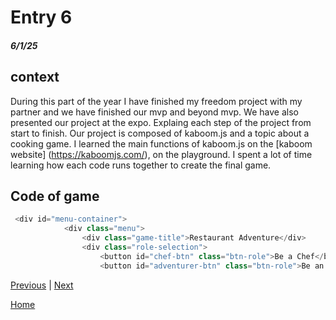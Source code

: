 # Entry 6
##### 6/1/25

## context
During this part of the year I have finished my freedom project with my partner and we have finished our mvp and beyond mvp. We have also presented our project at the expo. Explaing each step of the project from start to finish. Our project is composed of kaboom.js and a topic about a cooking game. I learned the main functions of kaboom.js on the [kaboom website] (https://kaboomjs.com/), on the playground. I spent a lot of time learning how each code runs together to create the final game.

## Code of game
```` js
 <div id="menu-container">
            <div class="menu">
                <div class="game-title">Restaurant Adventure</div>
                <div class="role-selection">
                    <button id="chef-btn" class="btn-role">Be a Chef</button>
                    <button id="adventurer-btn" class="btn-role">Be an Adventurer</button>
```` 

[Previous](entry05.md) | [Next](entry07.md)

[Home](../README.md)
